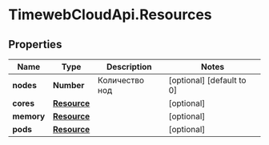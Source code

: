 # TimewebCloudApi.Resources

## Properties

Name | Type | Description | Notes
------------ | ------------- | ------------- | -------------
**nodes** | **Number** | Количество нод | [optional] [default to 0]
**cores** | [**Resource**](Resource.md) |  | [optional] 
**memory** | [**Resource**](Resource.md) |  | [optional] 
**pods** | [**Resource**](Resource.md) |  | [optional] 


